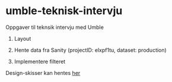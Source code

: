 # umble-teknisk-intervju
Oppgaver til teknsik intervju med Umble

1. Layout
2. Hente data fra Sanity (projectID: elxpf1tu, dataset: production)

3. Implementere filteret

Design-skisser kan hentes [her](https://www.figma.com/file/dBl1AyxziLdH3rOjtkj883/Umble-teknisk-intervju?node-id=0%3A1)
